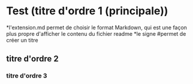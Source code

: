# Test (titre d'ordre 1 (principale))
*l'extension.md permet de choisir le format Markdown, qui est une façon plus propre d'afficher le contenu du fichier readme 
*le signe #permet de créer un titre 
## titre d'ordre 2
### titre d'ordre 3
